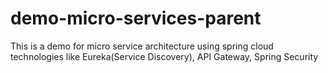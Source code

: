 # demo-micro-services-parent
This is a demo for micro service architecture using spring cloud technologies like Eureka(Service Discovery), API Gateway, Spring Security
